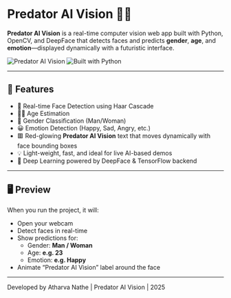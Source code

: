 # Predator AI Vision 🔴🧠

**Predator AI Vision** is a real-time computer vision web app built with Python, OpenCV, and DeepFace that detects faces and predicts **gender**, **age**, and **emotion**—displayed dynamically with a futuristic interface.

![Predator AI Vision](https://img.shields.io/badge/RealTime-Face%20AI-blue?style=flat-square)
![Built with Python](https://img.shields.io/badge/Built%20with-Python%203.12-yellow?style=flat-square)

---

## 🚀 Features

- 🎯 Real-time Face Detection using Haar Cascade
- 🧑‍🦱 Age Estimation
- 🚻 Gender Classification (Man/Woman)
- 😀 Emotion Detection (Happy, Sad, Angry, etc.)
- 🟥 Red-glowing **Predator AI Vision** text that moves dynamically with face bounding boxes
- 💡 Light-weight, fast, and ideal for live AI-based demos
- 🧬 Deep Learning powered by DeepFace & TensorFlow backend

---

## 🖥️ Preview

When you run the project, it will:

- Open your webcam
- Detect faces in real-time
- Show predictions for:
  - Gender: **Man / Woman**
  - Age: **e.g. 23**
  - Emotion: **e.g. Happy**
- Animate “Predator AI Vision” label around the face

---

Developed by
Atharva Nathe | Predator AI Vision | 2025
